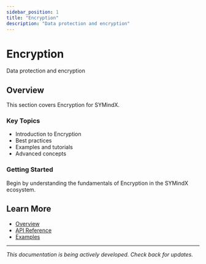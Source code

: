 ```yaml
---
sidebar_position: 1
title: "Encryption"
description: "Data protection and encryption"
---
```


# Encryption

Data protection and encryption

## Overview

This section covers Encryption for SYMindX.

### Key Topics

- Introduction to Encryption
- Best practices
- Examples and tutorials
- Advanced concepts

### Getting Started

Begin by understanding the fundamentals of Encryption in the SYMindX ecosystem.

## Learn More

- [Overview](/docs/01-overview)
- [API Reference](/docs/03-api-reference)
- [Examples](/docs/17-examples)

---

*This documentation is being actively developed. Check back for updates.*
